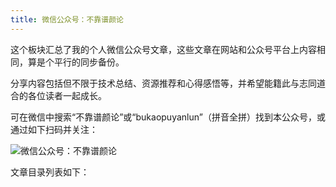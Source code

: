```yaml
---
title: 微信公众号：不靠谱颜论
---
```


这个板块汇总了我的个人微信公众号文章，这些文章在网站和公众号平台上内容相同，算是个平行的同步备份。

分享内容包括但不限于技术总结、资源推荐和心得感悟等，并希望能籍此与志同道合的各位读者一起成长。

可在微信中搜索“不靠谱颜论”或“bukaopuyanlun”（拼音全拼）找到本公众号，或通过如下扫码并关注：

<div class="text-center p-2">
<img alt="微信公众号：不靠谱颜论" src="/images/bukaopuyanlun-qrcode-160x160.jpg">
</div>

文章目录列表如下：
